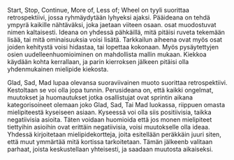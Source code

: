 Start, Stop, Continue, More of, Less of; Wheel on tyyli suorittaa retrospektiivi, jossa ryhmäydytään lyhyeksi ajaksi. 
Pääideana on tehdä ympyrä kaikille nähtäväksi, joka jaetaan viiteen osaan. osat muodostuvat nimen kaltaisesti. 
Ideana on yhdessä pähkäillä, mitä pitäisi ruveta tekemään lisää, tai mitä ominaisuuksia voisi lisätä. 
Tarkkailun aiheena ovat myös osat joiden kehitystä voisi hidastaa, tai lopettaa kokonaan.
Myös pysäytettyjen osien uudelleenhuomioiminen on mahdollista mallin mukaan.
Kiekkoa käydään kohta kerrallaan, ja parin kierroksen jälkeen pitäisi olla yhdenmukainen mielipide kiekosta.



Glad, Sad, Mad lupaa olevansa suoraviivainen muoto suorittaa retrospektiivi. Kestoltaan se voi olla jopa tunnin.
Perusideana on, että kaikki ongelmat, muutokset ja huomautukset jotka osallistujat ovat sprintin aikana kategorisoineet olemaan joko Glad, Sad, Tai Mad luokassa, riippuen omasta mielipiteestä kyseiseen asiaan.
Kyseessä voi olla siis positiivisia, taikka negatiivisia asioita. Täten voidaan huomioida että jos monen mielipiteet tiettyihin asioihin ovat erittäin negatiivisia, voisi muutokselle olla ideaa.
Yhdessä kirjoitetaan mielipidekortteja, joita esitellään peräkkäin juuri siten, että muut ymmärtää mitä kortissa tarkoitetaan. Tämän jälkeenb valitaan parhaat, joista keskustellaan yhteisesti, ja saadaan muutosta aikaiseksi.
